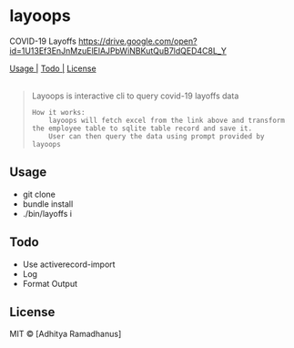 # layoops
COVID-19 Layoffs https://drive.google.com/open?id=1U13Ef3EnJnMzuElElAJPbWiNBKutQuB7ldQED4C8L_Y

<p>
  <a href="#Usage">Usage |</a>
  <a href="#Todo">Todo |</a>
  <a href="#licenses">License</a>
  <br><br>
  <blockquote>
	Layoops is interactive cli to query covid-19 layoffs data

    How it works:
        layoops will fetch excel from the link above and transform the employee table to sqlite table record and save it.
        User can then query the data using prompt provided by layoops

  </blockquote>
</p>

Usage
-----
* git clone
* bundle install
* ./bin/layoffs i

Todo
----
* Use activerecord-import
* Log
* Format Output

License
----

MIT © [Adhitya Ramadhanus]
